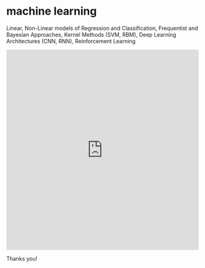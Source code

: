 # machine learning
Linear, Non-Linear models of Regression and Classification, Frequentist and Bayesian Approaches, Kernel Methods (SVM, RBM), Deep Learning Architectures (CNN, RNN), Reinforcement Learning


<iframe id="igraph" scrolling="no" style="border:none;" seamless="seamless" src="https://jeetendradhall.github.io/machine-learning/visual.html" height="525" width="100%"></iframe>

Thanks you!
